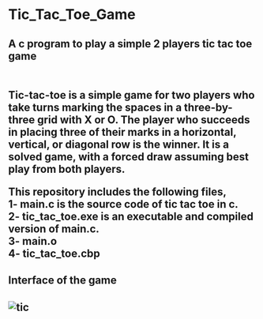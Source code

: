 # Tic_Tac_Toe_Game
<h2>A c program to play a simple 2 players tic tac toe game<h2>
<br>
Tic-tac-toe is a simple game for two players who take turns marking the spaces in a three-by-three grid with X or O. The player who succeeds in placing three of their marks in a horizontal, vertical, or diagonal row is the winner. It is a solved game, with a forced draw assuming best play from both players.<br>

This repository includes the following files,<br>
1- **main.c** is the source code of tic tac toe in c.<br>
2- **tic_tac_toe.exe** is an executable and compiled version of main.c.<br>
3- **main.o**<br>
4- **tic_tac_toe.cbp**<br>

<h2>Interface of the game<h2>
  
  ![tic](https://user-images.githubusercontent.com/82854685/139304670-06f58660-2fd2-4208-ae8a-099d55ff43a8.JPG)
